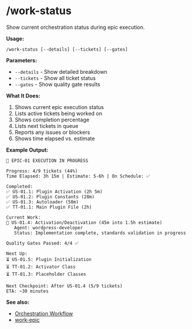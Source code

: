 # /work-status

Show current orchestration status during epic execution.

**Usage:**
```
/work-status [--details] [--tickets] [--gates]
```

**Parameters:**
- `--details` - Show detailed breakdown
- `--tickets` - Show all ticket status
- `--gates` - Show quality gate results

**What It Does:**
1. Shows current epic execution status
2. Lists active tickets being worked on
3. Shows completion percentage
4. Lists next tickets in queue
5. Reports any issues or blockers
6. Shows time elapsed vs. estimate

**Example Output:**
```
🔄 EPIC-01 EXECUTION IN PROGRESS

Progress: 4/9 tickets (44%)
Time Elapsed: 3h 15m | Estimate: 5-6h | On Schedule: ✅

Completed:
✅ US-01.1: Plugin Activation (2h 5m)
✅ US-01.2: Plugin Constants (28m)
✅ US-01.3: Autoloader (58m)
✅ TT-01.1: Main Plugin File (2h)

Current Work:
🔄 US-01.4: Activation/Deactivation (45m into 1.5h estimate)
   Agent: wordpress-developer
   Status: Implementation complete, standards validation in progress

Quality Gates Passed: 4/4 ✅

Next Up:
⏳ US-01.5: Plugin Initialization
⏳ TT-01.2: Activator Class
⏳ TT-01.3: Placeholder Classes

Next Checkpoint: After US-01.4 (5/9 tickets)
ETA: ~30 minutes
```

**See also:**
- [Orchestration Workflow](../docs/orchestration/orchestration-workflow.md)
- [work-epic](work-epic.md)
